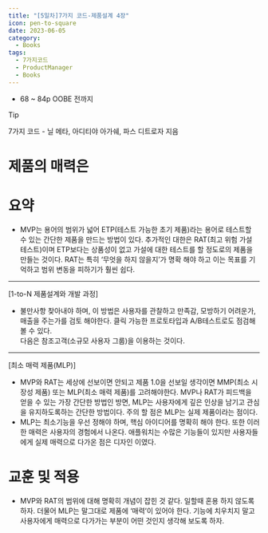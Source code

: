 ```yaml
---
title: "[5일차]7가지 코드-제품설계 4장"
icon: pen-to-square
date: 2023-06-05
category:
  - Books
tags:
  - 7가지코드
  - ProductManager
  - Books
---
```

- 68 ~ 84p OOBE 전까지

<!-- more -->

>[!tip]
>7가지 코드 - 닐 메타, 아디티야 아가쉐, 파스 디트로자 지음

# 제품의 매력은

# 요약

- MVP는 용어의 범위가 넓어 ETP(테스트 가능한 초기 제품)라는 용어로 테스트할 수 있는 간단한 제품을 만드는 방법이 있다.
추가적인 대한은 RAT(최고 위험 가설 테스트)이며 ETP보다는 상품성이 없고 가설에 대한 테스트를 할 정도로의 제품을 만들는 것이다. RAT는 특히 ‘무엇을 하지 않을지’가 명확 해야 하고 이는 목표를 기억하고 범위 변동을 피하기가 훨씬 쉽다.

---

[1-to-N 제품설계와 개발 과정]

- 불만사항 찾아내야 하며, 이 방법은 사용자를 관찰하고 만족감, 모방하기 어려운가, 매출을 주는가를 검토 해야한다. 
클릭 가능한 프로토타입과 A/B테스트로도 점검해 볼 수 있다.  
다음은 참조고객(소규모 사용자 그룹)을 이용하는 것이다.

---

[최소 매력 제품(MLP)]

- MVP와 RAT는 세상에 선보이면 안되고 제품 1.0을 선보일 생각이면 MMP(최소 시장성 제품) 또는 MLP(최소 매력 제품)를 고려해야한다. MVP나 RAT가 피드백을 얻을 수 있는 가장 간단한 방법인 방면, MLP는 사용자에게 깊은 인상을 남기고 관심을 유지하도록하는 간단한 방법이다. 주의 할 점은 MLP는 실제 제품이라는 점이다.
- MLP는 최소기능을 우선 정해야 하며, 핵심 아이디어를 명확히 해야 한다. 또한 이러한 매력은 사용자의 경험에서 나온다. 애플워치는 수많은 기능들이 있지만 사용자들에게 실제 매력으로 다가온 점은 디자인 이였다.

# 교훈 및 적용

- MVP와 RAT의 범위에 대해 명확히 개념이 잡힌 것 같다. 일할때 혼용 하지 않도록 하자. 더물어 MLP는 말그대로 제품에 ‘매력’이 있어야 한다. 기능에 치우치지 말고 사용자에게 매력으로 다가가는 부분이 어떤 것인지 생각해 보도록 하자.